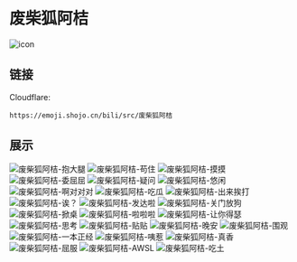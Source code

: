 # 废柴狐阿桔
![icon](https://emoji.shojo.cn/bili/src/废柴狐阿桔/icon.png)
## 链接
Cloudflare:
```
https://emoji.shojo.cn/bili/src/废柴狐阿桔
```
## 展示
![废柴狐阿桔-抱大腿](https://emoji.shojo.cn/bili/src/废柴狐阿桔/废柴狐阿桔-抱大腿.png)
![废柴狐阿桔-苟住](https://emoji.shojo.cn/bili/src/废柴狐阿桔/废柴狐阿桔-苟住.png)
![废柴狐阿桔-摸摸](https://emoji.shojo.cn/bili/src/废柴狐阿桔/废柴狐阿桔-摸摸.png)
![废柴狐阿桔-委屈屈](https://emoji.shojo.cn/bili/src/废柴狐阿桔/废柴狐阿桔-委屈屈.png)
![废柴狐阿桔-疑问](https://emoji.shojo.cn/bili/src/废柴狐阿桔/废柴狐阿桔-疑问.png)
![废柴狐阿桔-悠闲](https://emoji.shojo.cn/bili/src/废柴狐阿桔/废柴狐阿桔-悠闲.png)
![废柴狐阿桔-啊对对对](https://emoji.shojo.cn/bili/src/废柴狐阿桔/废柴狐阿桔-啊对对对.png)
![废柴狐阿桔-吃瓜](https://emoji.shojo.cn/bili/src/废柴狐阿桔/废柴狐阿桔-吃瓜.png)
![废柴狐阿桔-出来挨打](https://emoji.shojo.cn/bili/src/废柴狐阿桔/废柴狐阿桔-出来挨打.png)
![废柴狐阿桔-诶？](https://emoji.shojo.cn/bili/src/废柴狐阿桔/废柴狐阿桔-诶？.png)
![废柴狐阿桔-发达啦](https://emoji.shojo.cn/bili/src/废柴狐阿桔/废柴狐阿桔-发达啦.png)
![废柴狐阿桔-关门放狗](https://emoji.shojo.cn/bili/src/废柴狐阿桔/废柴狐阿桔-关门放狗.png)
![废柴狐阿桔-掀桌](https://emoji.shojo.cn/bili/src/废柴狐阿桔/废柴狐阿桔-掀桌.png)
![废柴狐阿桔-啦啦啦](https://emoji.shojo.cn/bili/src/废柴狐阿桔/废柴狐阿桔-啦啦啦.png)
![废柴狐阿桔-让你得瑟](https://emoji.shojo.cn/bili/src/废柴狐阿桔/废柴狐阿桔-让你得瑟.png)
![废柴狐阿桔-思考](https://emoji.shojo.cn/bili/src/废柴狐阿桔/废柴狐阿桔-思考.png)
![废柴狐阿桔-贴贴](https://emoji.shojo.cn/bili/src/废柴狐阿桔/废柴狐阿桔-贴贴.png)
![废柴狐阿桔-晚安](https://emoji.shojo.cn/bili/src/废柴狐阿桔/废柴狐阿桔-晚安.png)
![废柴狐阿桔-围观](https://emoji.shojo.cn/bili/src/废柴狐阿桔/废柴狐阿桔-围观.png)
![废柴狐阿桔-一本正经](https://emoji.shojo.cn/bili/src/废柴狐阿桔/废柴狐阿桔-一本正经.png)
![废柴狐阿桔-咦惹](https://emoji.shojo.cn/bili/src/废柴狐阿桔/废柴狐阿桔-咦惹.png)
![废柴狐阿桔-真香](https://emoji.shojo.cn/bili/src/废柴狐阿桔/废柴狐阿桔-真香.png)
![废柴狐阿桔-屈服](https://emoji.shojo.cn/bili/src/废柴狐阿桔/废柴狐阿桔-屈服.png)
![废柴狐阿桔-AWSL](https://emoji.shojo.cn/bili/src/废柴狐阿桔/废柴狐阿桔-AWSL.png)
![废柴狐阿桔-吃土](https://emoji.shojo.cn/bili/src/废柴狐阿桔/废柴狐阿桔-吃土.png)
